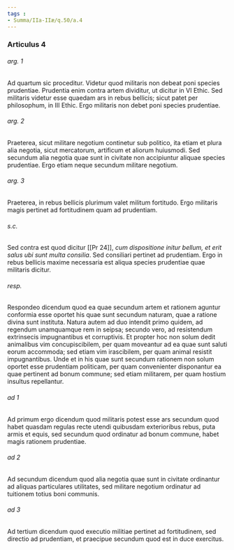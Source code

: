 ```yaml
---
tags : 
- Summa/IIa-IIæ/q.50/a.4
---
```


### Articulus 4

###### arg. 1
Ad quartum sic proceditur. Videtur quod militaris non debeat poni species prudentiae. Prudentia enim contra artem dividitur, ut dicitur in VI Ethic. Sed militaris videtur esse quaedam ars in rebus bellicis; sicut patet per philosophum, in III Ethic. Ergo militaris non debet poni species prudentiae.

###### arg. 2
Praeterea, sicut militare negotium continetur sub politico, ita etiam et plura alia negotia, sicut mercatorum, artificum et aliorum huiusmodi. Sed secundum alia negotia quae sunt in civitate non accipiuntur aliquae species prudentiae. Ergo etiam neque secundum militare negotium.

###### arg. 3
Praeterea, in rebus bellicis plurimum valet militum fortitudo. Ergo militaris magis pertinet ad fortitudinem quam ad prudentiam.

###### s.c.
Sed contra est quod dicitur [[Pr 24]], *cum dispositione initur bellum, et erit salus ubi sunt multa consilia*. Sed consiliari pertinet ad prudentiam. Ergo in rebus bellicis maxime necessaria est aliqua species prudentiae quae militaris dicitur.

###### resp.
Respondeo dicendum quod ea quae secundum artem et rationem aguntur conformia esse oportet his quae sunt secundum naturam, quae a ratione divina sunt instituta. Natura autem ad duo intendit primo quidem, ad regendum unamquamque rem in seipsa; secundo vero, ad resistendum extrinsecis impugnantibus et corruptivis. Et propter hoc non solum dedit animalibus vim concupiscibilem, per quam moveantur ad ea quae sunt saluti eorum accommoda; sed etiam vim irascibilem, per quam animal resistit impugnantibus. Unde et in his quae sunt secundum rationem non solum oportet esse prudentiam politicam, per quam convenienter disponantur ea quae pertinent ad bonum commune; sed etiam militarem, per quam hostium insultus repellantur.

###### ad 1
Ad primum ergo dicendum quod militaris potest esse ars secundum quod habet quasdam regulas recte utendi quibusdam exterioribus rebus, puta armis et equis, sed secundum quod ordinatur ad bonum commune, habet magis rationem prudentiae.

###### ad 2
Ad secundum dicendum quod alia negotia quae sunt in civitate ordinantur ad aliquas particulares utilitates, sed militare negotium ordinatur ad tuitionem totius boni communis.

###### ad 3
Ad tertium dicendum quod executio militiae pertinet ad fortitudinem, sed directio ad prudentiam, et praecipue secundum quod est in duce exercitus.

